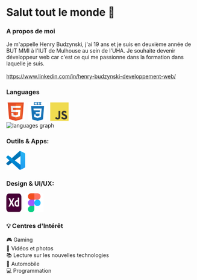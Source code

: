 # Salut tout le monde 👋

### A propos de moi

Je m'appelle Henry Budzynski, j'ai 19 ans et je suis en deuxième année de BUT MMI à l'IUT de Mulhouse au sein de l'UHA. Je souhaite devenir développeur web car c'est ce qui me passionne dans la formation dans laquelle je suis.
<br>
<br>
https://www.linkedin.com/in/henry-budzynski-developpement-web/

### Languages  

  <img src="https://github.com/devicons/devicon/blob/master/icons/html5/html5-original.svg" title="HTML5" alt="HTML" width="50" height="50"/>&nbsp;
  <img src="https://github.com/devicons/devicon/blob/master/icons/css3/css3-plain-wordmark.svg"  title="CSS3" alt="CSS" width="50" height="50"/>&nbsp;
  <img src="https://github.com/devicons/devicon/blob/master/icons/javascript/javascript-original.svg" title="JavaScript" alt="JavaScript" width="50" height="50"/>&nbsp;
<br>
<img src="https://github-readme-stats.vercel.app/api/top-langs?username=henrybdz&locale=en&hide_title=false&layout=compact&card_width=320&langs_count=5&theme=dracula&hide_border=false" height="150" alt="languages graph"/></img>


### Outils & Apps:

 <img src="https://github.com/devicons/devicon/blob/master/icons/vscode/vscode-original.svg" title="VSCode" alt="VSCode" width="50" height="50"/>&nbsp;


### Design & UI/UX:

  <img src="https://github.com/devicons/devicon/blob/master/icons/xd/xd-plain.svg" title="Xd" alt="Xd" width="40" height="50"/>&nbsp;
  <img src="https://github.com/devicons/devicon/blob/master/icons/figma/figma-original.svg" title="Figma" alt="Figma" width="50" height="50"/>&nbsp;

### 💡 Centres d'Intérêt

  <div><a>🎮 Gaming</a></div>
  <div><a>🎥 Vidéos et photos</a></div>
  <div><a>📚 Lecture sur les nouvelles technologies</a></div>
  <div><a>🚗 Automobile</a></div>
  <div><a>💻 Programmation</a></div>
